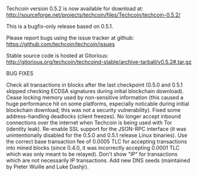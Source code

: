 Techcoin version 0.5.2 is now available for download at:
http://sourceforge.net/projects/techcoin/files/Techcoin/techcoin-0.5.2/

This is a bugfix-only release based on 0.5.1.

Please report bugs using the issue tracker at github:
https://github.com/techcoin/techcoin/issues

Stable source code is hosted at Gitorious:
http://gitorious.org/techcoin/techcoind-stable/archive-tarball/v0.5.2#.tar.gz

BUG FIXES

Check all transactions in blocks after the last checkpoint (0.5.0 and 0.5.1 skipped checking ECDSA signatures during initial blockchain download).
Cease locking memory used by non-sensitive information (this caused a huge performance hit on some platforms, especially noticable during initial blockchain download; this was
not a security vulnerability).
Fixed some address-handling deadlocks (client freezes).
No longer accept inbound connections over the internet when Techcoin is being used with Tor (identity leak).
Re-enable SSL support for the JSON-RPC interface (it was unintentionally disabled for the 0.5.0 and 0.5.1 release Linux binaries).
Use the correct base transaction fee of 0.0005 TLC for accepting transactions into mined blocks (since 0.4.0, it was incorrectly accepting 0.0001 TLC which was only meant to be relayed).
Don't show "IP" for transactions which are not necessarily IP transactions.
Add new DNS seeds (maintained by Pieter Wuille and Luke Dashjr).
